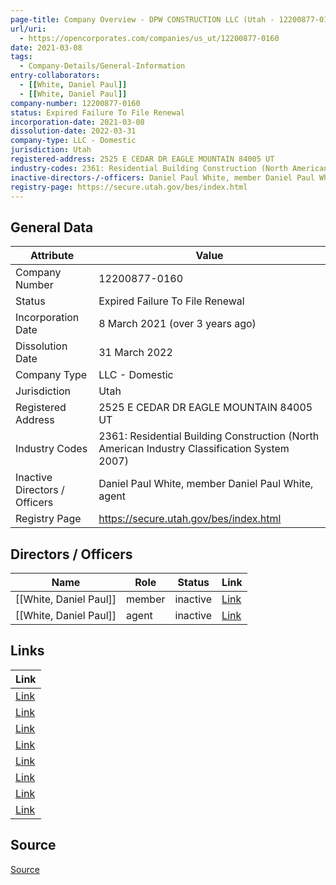 ```yaml
---
page-title: Company Overview - DPW CONSTRUCTION LLC (Utah - 12200877-0160)
url/uri:
  - https://opencorporates.com/companies/us_ut/12200877-0160
date: 2021-03-08
tags:
  - Company-Details/General-Information
entry-collaborators:
  - [[White, Daniel Paul]]
  - [[White, Daniel Paul]]
company-number: 12200877-0160
status: Expired Failure To File Renewal
incorporation-date: 2021-03-08
dissolution-date: 2022-03-31
company-type: LLC - Domestic
jurisdiction: Utah
registered-address: 2525 E CEDAR DR EAGLE MOUNTAIN 84005 UT
industry-codes: 2361: Residential Building Construction (North American Industry Classification System 2007)
inactive-directors-/-officers: Daniel Paul White, member Daniel Paul White, agent
registry-page: https://secure.utah.gov/bes/index.html
---
```

## General Data
| Attribute | Value |
|-----------|-------|
| Company Number | 12200877-0160 |
| Status | Expired Failure To File Renewal |
| Incorporation Date | 8 March 2021 (over 3 years ago) |
| Dissolution Date | 31 March 2022 |
| Company Type | LLC - Domestic |
| Jurisdiction | Utah |
| Registered Address | 2525 E CEDAR DR EAGLE MOUNTAIN 84005 UT |
| Industry Codes | 2361: Residential Building Construction (North American Industry Classification System 2007) |
| Inactive Directors / Officers | Daniel Paul White, member Daniel Paul White, agent |
| Registry Page | https://secure.utah.gov/bes/index.html |

## Directors / Officers
| Name | Role | Status | Link |
|------|------|--------|------|
| [[White, Daniel Paul]] | member | inactive | [Link](https://opencorporates.com/officers/767467086) |
| [[White, Daniel Paul]] | agent | inactive | [Link](https://opencorporates.com/officers/767467089) |

## Links
| Link |
|------|
| [Link](/companies/us_vt/0034719) |
| [Link](/companies/us_vt/0294346) |
| [Link](/officers/767467086) |
| [Link](/companies/us_nc/0643394) |
| [Link](/companies/us_tn/001140943) |
| [Link](https://secure.utah.gov/bes/index.html) |
| [Link](/companies/us_wv/267408) |
| [Link](/officers/767467089) |


## Source
[Source](https://opencorporates.com/companies/us_ut/12200877-0160)
